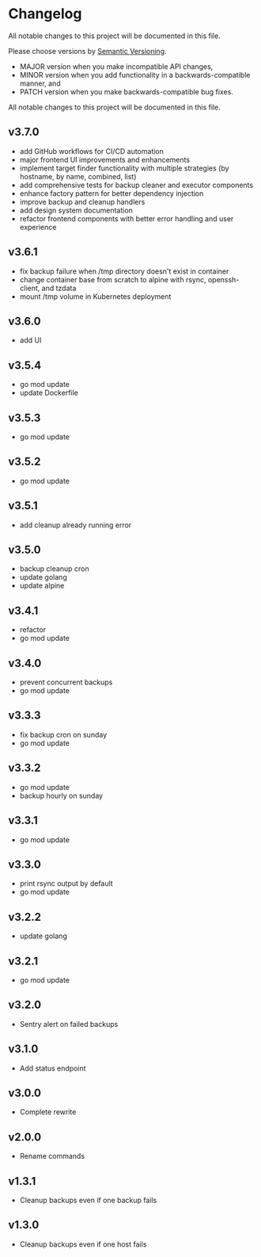 # Changelog

All notable changes to this project will be documented in this file.

Please choose versions by [Semantic Versioning](http://semver.org/).

* MAJOR version when you make incompatible API changes,
* MINOR version when you add functionality in a backwards-compatible manner, and
* PATCH version when you make backwards-compatible bug fixes.

All notable changes to this project will be documented in this file.

## v3.7.0

- add GitHub workflows for CI/CD automation
- major frontend UI improvements and enhancements
- implement target finder functionality with multiple strategies (by hostname, by name, combined, list)
- add comprehensive tests for backup cleaner and executor components
- enhance factory pattern for better dependency injection
- improve backup and cleanup handlers
- add design system documentation
- refactor frontend components with better error handling and user experience

## v3.6.1

- fix backup failure when /tmp directory doesn't exist in container
- change container base from scratch to alpine with rsync, openssh-client, and tzdata
- mount /tmp volume in Kubernetes deployment

## v3.6.0

- add UI

## v3.5.4

- go mod update
- update Dockerfile

## v3.5.3

- go mod update

## v3.5.2

- go mod update

## v3.5.1

- add cleanup already running error

## v3.5.0

- backup cleanup cron
- update golang
- update alpine

## v3.4.1

- refactor
- go mod update

## v3.4.0

- prevent concurrent backups
- go mod update

## v3.3.3

- fix backup cron on sunday
- go mod update

## v3.3.2

- go mod update
- backup hourly on sunday

## v3.3.1

- go mod update

## v3.3.0

- print rsync output by default
- go mod update

## v3.2.2

- update golang

## v3.2.1

- go mod update

## v3.2.0

- Sentry alert on failed backups

## v3.1.0

- Add status endpoint

## v3.0.0

- Complete rewrite

## v2.0.0

- Rename commands

## v1.3.1

- Cleanup backups even if one backup fails

## v1.3.0

- Cleanup backups even if one host fails
